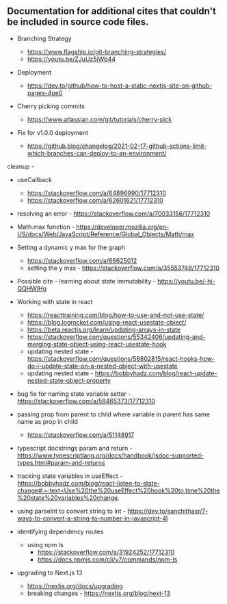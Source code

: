 ## Documentation for additional cites that couldn't be included in source code files.

- Branching Strategy
    - https://www.flagship.io/git-branching-strategies/
    - https://youtu.be/ZJuUz5jWb44

- Deployment
    - https://dev.to/github/how-to-host-a-static-nextjs-site-on-github-pages-4pe0

- Cherry picking commits
    - https://www.atlassian.com/git/tutorials/cherry-pick

- Fix for v1.0.0 deployment
    - https://github.blog/changelog/2021-02-17-github-actions-limit-which-branches-can-deploy-to-an-environment/






cleanup - 

- useCallback
    - https://stackoverflow.com/a/64896990/17712310
    - https://stackoverflow.com/a/62601621/17712310


- resolving an error - https://stackoverflow.com/a/70033156/17712310


- Math.max function - https://developer.mozilla.org/en-US/docs/Web/JavaScript/Reference/Global_Objects/Math/max


- Setting a dynamic y max for the graph
    - https://stackoverflow.com/a/66625012
    - setting the y max - https://stackoverflow.com/a/35553748/17712310

- Possible cite - learning about state immutability - https://youtu.be/-hi-QQHWlHg


- Working with state in react
    - https://reacttraining.com/blog/how-to-use-and-not-use-state/
    - https://blog.logrocket.com/using-react-usestate-object/
    - https://beta.reactjs.org/learn/updating-arrays-in-state
    - https://stackoverflow.com/questions/55342406/updating-and-merging-state-object-using-react-usestate-hook
    - updating nested state - https://stackoverflow.com/questions/56802815/react-hooks-how-do-i-update-state-on-a-nested-object-with-usestate
    - updating nested state - https://bobbyhadz.com/blog/react-update-nested-state-object-property



- bug fix for naming state variable setter - https://stackoverflow.com/a/59465373/17712310

- passing prop from parent to child where variable in parent has same name as prop in child
    - https://stackoverflow.com/a/51148917


- typescript docstrings param and return - https://www.typescriptlang.org/docs/handbook/jsdoc-supported-types.html#param-and-returns


- tracking state variables in useEffect - https://bobbyhadz.com/blog/react-listen-to-state-change#:~:text=Use%20the%20useEffect%20hook%20to,time%20the%20state%20variables%20change.


- using parseInt to convert string to int - https://dev.to/sanchithasr/7-ways-to-convert-a-string-to-number-in-javascript-4l


- identifying dependency routes
    - using npm ls
        - https://stackoverflow.com/a/31924252/17712310
        - https://docs.npmjs.com/cli/v7/commands/npm-ls


- upgrading to Next.js 13
    - https://nextjs.org/docs/upgrading
    - breaking changes - https://nextjs.org/blog/next-13
